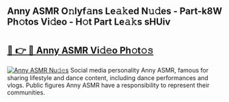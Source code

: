 ## Anny ASMR O𝚗lyf𝚊ns Le𝚊𝚔ed N𝚞𝚍es - Part-k8W Ph𝚘tos Vi𝚍eo - H𝚘t Part Le𝚊𝚔s sHUiv

# <h2><a href="http://hfcdzha.feru.top/?c=Anny+ASMR">🔗 👉 🔴 Anny ASMR Vi𝚍𝚎o Ph𝚘t𝚘𝚜</a></h2>

[![Anny ASMR Nu𝚍𝚎s](https://i.imgur.com/0TWrTi3.gif)](http://hfcdzha.feru.top/?c=Anny+ASMR)
Social media personality Anny ASMR, famous for sharing lifestyle and dance content, including dance performances and vlogs. Public figures Anny ASMR have a responsibility to represent their communities. 
